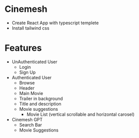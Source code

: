 # Cinemesh

- Create React App with typescript templete
- Install tailwind css

# Features

- UnAuthenticated User
  - Login
  - Sign Up
- Authenticated User
  - Browse
  - Header
  - Main Movie
  - Trailer in background
  - Title and description
  - Movie suggestions
    - Movie List (vertical scrollable and horizontal carosel)
- Cinemesh GPT
  - Search Bar
  - Movie Suggestions
